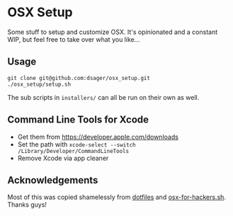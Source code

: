 # OSX Setup

Some stuff to setup and customize OSX. It's opinionated and a constant WIP, but
feel free to take over what you like...

## Usage

    git clone git@github.com:dsager/osx_setup.git
    ./osx_setup/setup.sh

The sub scripts in `installers/` can all be run on their own as well.

## Command Line Tools for Xcode

- Get them from https://developer.apple.com/downloads
- Set the path with `xcode-select --switch /Library/Developer/CommandLineTools`
- Remove Xcode via app cleaner

## Acknowledgements

Most of this was copied shamelessly from
[dotfiles](https://github.com/mathiasbynens/dotfiles) and
[osx-for-hackers.sh](https://gist.github.com/brandonb927/3195465). Thanks guys!
